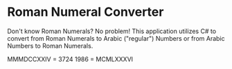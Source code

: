 # Roman Numeral Converter
Don't know Roman Numerals? No problem! This application utilizes C# to convert from Roman Numerals to Arabic ("regular") Numbers or from Arabic Numbers to Roman Numerals.

MMMDCCXXIV = 3724
1986 = MCMLXXXVI
